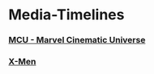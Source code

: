 # Media-Timelines

### [MCU - Marvel Cinematic Universe]
### [X-Men]

[MCU - Marvel Cinematic Universe]: ./MCU%20Timeline%20(Watchorder).md
[X-Men]: ./X-Men%20Timeline%20(Watchorder).md

